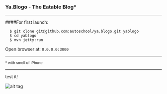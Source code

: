 ### Ya.Blogo - The Eatable Blog*
<hr>
####For first launch:

```
  $ git clone git@github.com:autoschool/ya.blogo.git yablogo
  $ cd yablogo
  $ mvn jetty:run

```

Open browser at: `0.0.0.0:3000`
<hr>
<sup>* with smell of iPhone</sup>
<hr>
test it!

![alt tag](https://pp.vk.me/c624125/v624125141/cb0b/77b_zgFxrAQ.jpg)
